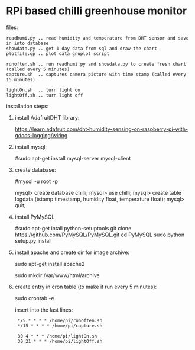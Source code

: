 RPi based chilli greenhouse monitor
===================================

files:

	readhumi.py .. read humidity and temperature from DHT sensor and save in into database
	showdata.py .. get 1 day data from sql and draw the chart
	plotfile.gp .. plot data gnuplot script
	
	runoften.sh .. run readhumi.py and showdata.py to create fresh chart (called every 5 minutes)
	capture.sh  .. captures camera picture with time stamp (called every 15 minutes)
	
	lightOn.sh  .. turn light on
	lightOff.sh .. turn light off
	
installation steps:

1) install AdafruitDHT library:

	https://learn.adafruit.com/dht-humidity-sensing-on-raspberry-pi-with-gdocs-logging/wiring

2) install mysql:

	#sudo apt-get install mysql-server mysql-client

3) create database:

	#mysql -u root -p
	
	mysql> create database chilli;
	mysql> use chilli;
	mysql> create table logdata (tstamp timestamp, humidity float, temperature float);
	mysql> quit;
	
4) install PyMySQL

	#sudo apt-get intall python-setuptools
	git clone https://github.com/PyMySQL/PyMySQL.git
	cd PyMySQL
	sudo python setup.py install
	
5) install apache and create dir for image archive:

	sudo apt-get install apache2

	sudo mkdir /var/www/html/archive
	
6) create entry in cron table (to make it run every 5 minutes):

	sudo crontab -e

	insert into the last lines: 
	
		*/5 * * * * /home/pi/runoften.sh
		*/15 * * * * /home/pi/capture.sh
		
		30 4 * * * /home/pi/lightOn.sh
		30 21 * * * /home/pi/lightOff.sh
